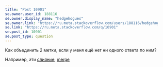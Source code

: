 ```yaml
---
title: "Post 10901"
se.owner.user_id: 188116
se.owner.display_name: "hedgehogues"
se.owner.link: "https://ru.meta.stackoverflow.com/users/188116/hedgehogues"
se.link: "https://ru.meta.stackoverflow.com/q/10901"
se.post_id: 10901
se.post_type: question
---
```

<p>Как объединить 2 метки, если у меня ещё нет ни одного ответа по ним?</p>
<p>Например, эти <a href="https://ru.stackoverflow.com/questions/tagged/%d1%81%d0%bb%d0%b8%d1%8f%d0%bd%d0%b8%d0%b5" class="post-tag" title="показать вопросы с меткой [слияние]" rel="tag">слияние</a>, <a href="https://ru.stackoverflow.com/questions/tagged/merge" class="post-tag" title="показать вопросы с меткой [merge]" rel="tag">merge</a></p>
